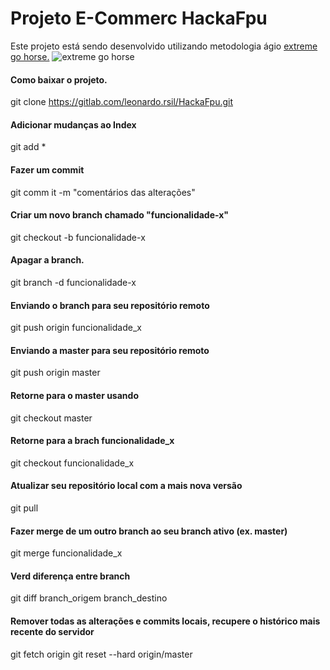 # Projeto E-Commerc HackaFpu

Este projeto está sendo desenvolvido utilizando metodologia ágio
[extreme go horse.](http://www.gohorseprocess.com.br/extreme-go-horse-(xgh) "Clique e acesse agora!" )
![extreme go horse](http://helio.loureiro.eng.br/images/stories/2013/extreme-go-horse-xgh.png)


#### Como baixar o projeto.
git clone https://gitlab.com/leonardo.rsil/HackaFpu.git

#### Adicionar mudanças ao Index
git add *

#### Fazer um commit
 git comm it -m "comentários das alterações"

#### Criar um novo branch chamado "funcionalidade-x"
git checkout -b funcionalidade-x

#### Apagar a branch.
git branch -d funcionalidade-x

#### Enviando o branch para seu repositório remoto
git push origin funcionalidade_x

#### Enviando a master para seu repositório remoto
git push origin master

#### Retorne para o master usando
git checkout master

#### Retorne para a brach funcionalidade_x
git checkout funcionalidade_x

#### Atualizar seu repositório local com a mais nova versão
git pull

#### Fazer merge de um outro branch ao seu branch ativo (ex. master)
git merge funcionalidade_x

#### Verd diferença entre branch
git diff branch_origem branch_destino

#### Remover todas as alterações e commits locais, recupere o histórico mais recente do servidor
git fetch origin
git reset --hard origin/master


